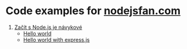 # Code examples for [nodejsfan.com](http://nodejsfan.com)

1. [Začít s Node.js je návykové](http://nodejsfan.com/zacit-s-node-js-je-navykove)
    + [Hello world](/)
    + [Hello world with express.js](/)
